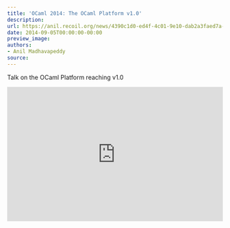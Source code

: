 ```yaml
---
title: 'OCaml 2014: The OCaml Platform v1.0'
description:
url: https://anil.recoil.org/news/4390c1d0-ed4f-4c01-9e10-dab2a3faed7a-1
date: 2014-09-05T00:00:00-00:00
preview_image:
authors:
- Anil Madhavapeddy
source:
---
```


<p>Talk on the OCaml Platform reaching v1.0</p>

<p></p><div class="video-center"><iframe title="" width="100%" height="315px" src="https://crank.recoil.org/videos/embed/4390c1d0-ed4f-4c01-9e10-dab2a3faed7a" frameborder="0" allowfullscreen="" sandbox="allow-same-origin allow-scripts allow-popups allow-forms"></iframe></div><p></p>



